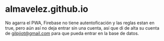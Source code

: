 # almavelez.github.io
No agarra el PWA,
Firebase no tiene autentoficación y las reglas estan en true, pero aún así no deja entrar sin una cuenta, así que di de alta su cuenta de gilpjiot@gmail.com para que pueda entrar en la base de datos.
